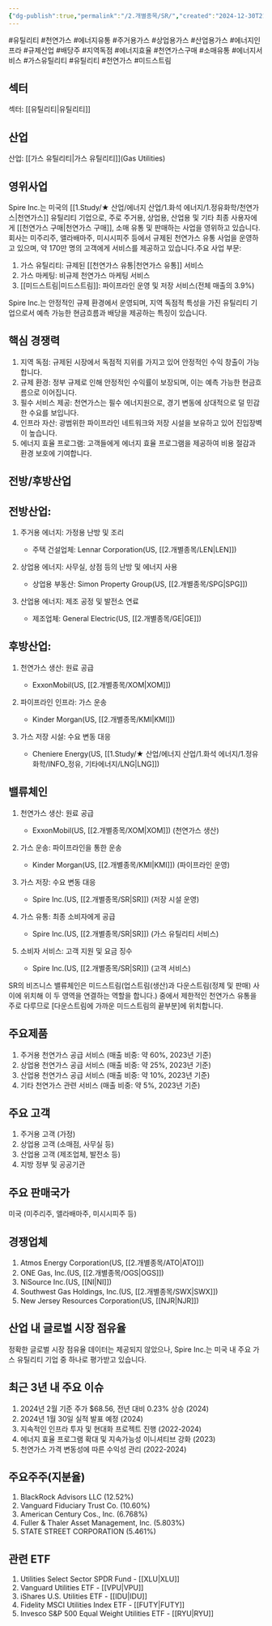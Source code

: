 ```yaml
---
{"dg-publish":true,"permalink":"/2.개별종목/SR/","created":"2024-12-30T21:02:06.001+09:00","updated":"2025-06-03T20:06:01.345+09:00"}
---
```


#유틸리티 #천연가스 #에너지유통 #주거용가스 #상업용가스 #산업용가스 #에너지인프라 #규제산업 #배당주 #지역독점 #에너지효율 #천연가스구매 #소매유통 #에너지서비스 #가스유틸리티 #유틸리티 #천연가스 #미드스트림 

## 섹터

섹터: [[유틸리티\|유틸리티]]

## 산업

산업: [[가스 유틸리티\|가스 유틸리티]](Gas Utilities)

## 영위사업

Spire Inc.는 미국의 [[1.Study/★ 산업/에너지 산업/1.화석 에너지/1.정유화학/천연가스\|천연가스]] 유틸리티 기업으로, 주로 주거용, 상업용, 산업용 및 기타 최종 사용자에게 [[천연가스 구매\|천연가스 구매]], 소매 유통 및 판매하는 사업을 영위하고 있습니다. 회사는 미주리주, 앨라배마주, 미시시피주 등에서 규제된 천연가스 유통 사업을 운영하고 있으며, 약 170만 명의 고객에게 서비스를 제공하고 있습니다.주요 사업 부문:

1. 가스 유틸리티: 규제된 [[천연가스 유통\|천연가스 유통]] 서비스
2. 가스 마케팅: 비규제 천연가스 마케팅 서비스
3. [[미드스트림\|미드스트림]]: 파이프라인 운영 및 저장 서비스(전체 매출의 3.9%)

Spire Inc.는 안정적인 규제 환경에서 운영되며, 지역 독점적 특성을 가진 유틸리티 기업으로서 예측 가능한 현금흐름과 배당을 제공하는 특징이 있습니다.

## 핵심 경쟁력

1. 지역 독점: 규제된 시장에서 독점적 지위를 가지고 있어 안정적인 수익 창출이 가능합니다.
2. 규제 환경: 정부 규제로 인해 안정적인 수익률이 보장되며, 이는 예측 가능한 현금흐름으로 이어집니다.
3. 필수 서비스 제공: 천연가스는 필수 에너지원으로, 경기 변동에 상대적으로 덜 민감한 수요를 보입니다.
4. 인프라 자산: 광범위한 파이프라인 네트워크와 저장 시설을 보유하고 있어 진입장벽이 높습니다.
5. 에너지 효율 프로그램: 고객들에게 에너지 효율 프로그램을 제공하여 비용 절감과 환경 보호에 기여합니다.

## 전방/후방산업

## 전방산업:

1. 주거용 에너지: 가정용 난방 및 조리
    
    - 주택 건설업체: Lennar Corporation(US, [[2.개별종목/LEN\|LEN]])
    
2. 상업용 에너지: 사무실, 상점 등의 난방 및 에너지 사용
    
    - 상업용 부동산: Simon Property Group(US, [[2.개별종목/SPG\|SPG]])
    
3. 산업용 에너지: 제조 공정 및 발전소 연료
    
    - 제조업체: General Electric(US, [[2.개별종목/GE\|GE]])
    

## 후방산업:

1. 천연가스 생산: 원료 공급
    
    - ExxonMobil(US, [[2.개별종목/XOM\|XOM]])
    
2. 파이프라인 인프라: 가스 운송
    
    - Kinder Morgan(US, [[2.개별종목/KMI\|KMI]])
    
3. 가스 저장 시설: 수요 변동 대응
    
    - Cheniere Energy(US, [[1.Study/★ 산업/에너지 산업/1.화석 에너지/1.정유화학/INFO_정유, 기타에너지/LNG\|LNG]])
    

## 밸류체인

1. 천연가스 생산: 원료 공급
    
    - ExxonMobil(US, [[2.개별종목/XOM\|XOM]]) (천연가스 생산)
    
2. 가스 운송: 파이프라인을 통한 운송
    
    - Kinder Morgan(US, [[2.개별종목/KMI\|KMI]]) (파이프라인 운영)
    
3. 가스 저장: 수요 변동 대응
    
    - Spire Inc.(US, [[2.개별종목/SR\|SR]]) (저장 시설 운영)
    
4. 가스 유통: 최종 소비자에게 공급
    
    - Spire Inc.(US, [[2.개별종목/SR\|SR]]) (가스 유틸리티 서비스)
    
5. 소비자 서비스: 고객 지원 및 요금 징수
    
    - Spire Inc.(US, [[2.개별종목/SR\|SR]]) (고객 서비스)
    
SR의 비즈니스 밸류체인은 미드스트림(업스트림(생산)과 다운스트림(정제 및 판매) 사이에 위치해 이 두 영역을 연결하는 역할을 합니다.) 중에서 제한적인 천연가스 유통을 주로 다루므로 [다운스트림에 가까운 미드스트림의 끝부분]에 위치합니다.

## 주요제품

1. 주거용 천연가스 공급 서비스 (매출 비중: 약 60%, 2023년 기준)
2. 상업용 천연가스 공급 서비스 (매출 비중: 약 25%, 2023년 기준)
3. 산업용 천연가스 공급 서비스 (매출 비중: 약 10%, 2023년 기준)
4. 기타 천연가스 관련 서비스 (매출 비중: 약 5%, 2023년 기준)

## 주요 고객

1. 주거용 고객 (가정)
2. 상업용 고객 (소매점, 사무실 등)
3. 산업용 고객 (제조업체, 발전소 등)
4. 지방 정부 및 공공기관

## 주요 판매국가

미국 (미주리주, 앨라배마주, 미시시피주 등)

## 경쟁업체

1. Atmos Energy Corporation(US, [[2.개별종목/ATO\|ATO]])
2. ONE Gas, Inc.(US, [[2.개별종목/OGS\|OGS]])
3. NiSource Inc.(US, [[NI\|NI]])
4. Southwest Gas Holdings, Inc.(US, [[2.개별종목/SWX\|SWX]])
5. New Jersey Resources Corporation(US, [[NJR\|NJR]])

## 산업 내 글로벌 시장 점유율

정확한 글로벌 시장 점유율 데이터는 제공되지 않았으나, Spire Inc.는 미국 내 주요 가스 유틸리티 기업 중 하나로 평가받고 있습니다.

## 최근 3년 내 주요 이슈

1. 2024년 2월 기준 주가 $68.56, 전년 대비 0.23% 상승 (2024)
2. 2024년 1월 30일 실적 발표 예정 (2024)
3. 지속적인 인프라 투자 및 현대화 프로젝트 진행 (2022-2024)
4. 에너지 효율 프로그램 확대 및 지속가능성 이니셔티브 강화 (2023)
5. 천연가스 가격 변동성에 따른 수익성 관리 (2022-2024)

## 주요주주(지분율)

1. BlackRock Advisors LLC (12.52%)
2. Vanguard Fiduciary Trust Co. (10.60%)
3. American Century Cos., Inc. (6.768%)
4. Fuller & Thaler Asset Management, Inc. (5.803%)
5. STATE STREET CORPORATION (5.461%)

## 관련 ETF

1. Utilities Select Sector SPDR Fund - [[XLU\|XLU]]
2. Vanguard Utilities ETF - [[VPU\|VPU]]
3. iShares U.S. Utilities ETF - [[IDU\|IDU]]
4. Fidelity MSCI Utilities Index ETF - [[FUTY\|FUTY]]
5. Invesco S&P 500 Equal Weight Utilities ETF - [[RYU\|RYU]]